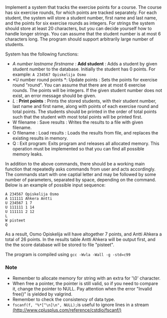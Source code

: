 Implement a system that tracks the exercise points for a course. The course has six exercise rounds, for which points are tracked separately. For each student, the system will store a student number, first name and last name, and the points for six exercise rounds as integers. For strings the system should store at least 20 characters, but you can decide  yourself how to handle longer strings. You can assume that the student number is at most 6 characters long. The program should support arbitrarily large number of students.

System has the following functions:

* *A number lastname firstname* : **Add student** : Adds a student by given student number to the database. Initially the student
has 0 points. For example: `A 234567 Opiskelija Osmo`
* *U number round points *: Update points : Sets the points for exercise round "round". You can assume that there are at most 6 exercise rounds. The points will be integers. If the given student number does not exist, an error message should be given.
* *L* : **Print points** : Prints the stored students, with their student number, last name and first name, along with points of each exercise round and total points. The students should be printed in the order of total points such that the student with most total points will be printed first.
* W filename : Save results : Writes the results to a file with given filename.
* O filename : Load results : Loads the results from file, and replaces the existing results in memory.
* Q : Exit program: Exits program and releases all allocated memory. This operation must be implemented so that you can find all possible memory leaks.

In addition to the above commands, there should be a working main function that repeatedly asks commands from user and acts accordingly. The commands start with one captial letter and may be followed by some number of parameters, separated by space, depending on the command. Below is an example of possible input sequence:

```
A 234567 Opiskelija Osmo
A 111111 Ahkera Antti
U 234567 1 7
U 111111 1 14
U 111111 2 12
L
W pisteet
Q
```
As a result, Osmo Opiskelija will have altogether 7 points, and Antti Ahkera a total of 26 points. In the results table Antti Ahkera will be output first, and the the score database will be stored to file "pisteet".

The program is compiled using `gcc -Wvla -Wall -g -std=c99`

### Note
* Remember to allocate memory for string with an extra for '\0' character.
* When free a pointer, the pointer is still valid, so if you need to compare it, change the pointer to NULL. Pay attention when the error "Invalid free()" is yielded by valgrind.
* Remember to check the consistency of data type.
* `fscanf(f, "%*[^\n]\n", NULL);`is useful to ignore lines in a stream  [(http://www.cplusplus.com/reference/cstdio/fscanf/)](http://www.cplusplus.com/reference/cstdio/fscanf/)
